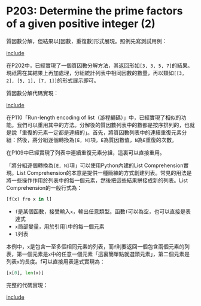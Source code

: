# P203: Determine the prime factors of a given positive integer (2)

質因數分解，但結果以[因數，重復數]形式展現。照例先寫測試用例：

[include](../../../tests/arithmetic/p203_test.py)

在P202中，已經實現了一個質因數分解方法，其返回形如`[3, 3, 5, 7]`的結果。現祇需在其結果上再加處理，分組統計列表中相同因數的數量，再以類如`[[3, 2], [5, 1], [7, 1]]`的形式展示即可。

質因數分解代碼實現：

[include](../../../python99/arithmetic/p202.py)

在P110「Run-length encoding of list（游程編碼）」中，已經實現了相似的功能。我們可以重用其中的方法。分解後的質因數列表中的數都是按序排列的，也就是說「重復的元素一定都是連續的」。首先，將質因數列表中的連續重復元素分組：然後，將分組逐個轉換為`[E, N]`項，`E`為質因數值，`N`為`E`重復的次數。

在P109中已經實現了列表中連續重復元素分組，這裏可以直接重用。

「將分組逐個轉換為`[E, N]`項」可以使用Python內建的List Comprehension實現。List Comprehension的本意是提供一種簡練的方式創建列表。常見的用法是將一些操作作用於列表中的每一個元素，然後把這些結果拼接成新的列表。List Comprehension的一般行式為：

```python
[f(x) fro x in l]
```

* `f`是某個函數，接受輸入`x`，輸出任意類型。函數`f`可以為空，也可以直接是表達式
* `x`局部變量，用於引用`l`中的每一個元素
* `l`列表

本例中，`x`是包含一至多個相同元素的列表，而`f`則要返回一個包含兩個元素的列表，第一個元素是`x`中的任意一個元素「這裏簡單點就選頭元素」，第二個元素是列表`x`的長度。f可以直接用表逹式實現為：

```python
[x[0], len(x)]
```

完整的代碼實現：

[include](../../../python99/arithmetic/p203.py)